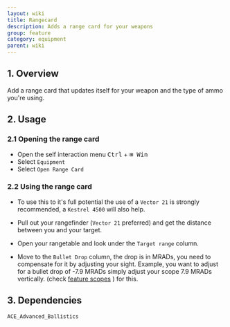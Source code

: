 ```yaml
---
layout: wiki
title: Rangecard
description: Adds a range card for your weapons
group: feature
category: equipment
parent: wiki
---
```


## 1. Overview

Add a range card that updates itself for your weapon and the type of ammo you're using.

## 2. Usage

### 2.1 Opening the range card
- Open the self interaction menu <kbd>Ctrl</kbd> + <kbd>⊞&nbsp;Win</kbd>
- Select `Equipment`
- Select `Open Range Card`

### 2.2 Using the range card
- To use this to it's full potential the use of a `Vector 21` is strongly recommended, a `Kestrel 4500` will also help.

- Pull out your rangefinder (`Vector 21` preferred) and get the distance between you and your target.

- Open your rangetable and look under the `Target range` column.

- Move to the `Bullet Drop` column, the drop is in MRADs, you need to compensate for it by adjusting your sight. Example, you want to adjust for a bullet drop of -7.9 MRADs  simply adjust your scope 7.9 MRADs vertically. (check [feature scopes](http://ace3mod.com/wiki/feature/scopes.html) ) for this.

## 3. Dependencies

`ACE_Advanced_Ballistics`
